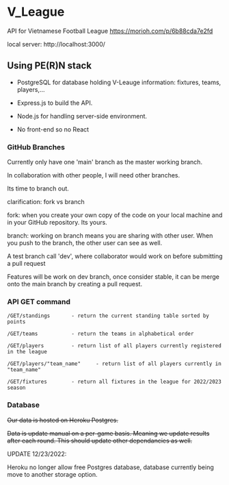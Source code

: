 # V_League
API for Vietnamese Football League
https://morioh.com/p/6b88cda7e2fd


local server: http://localhost:3000/


## Using PE(R)N stack

- PostgreSQL for database holding V-Leauge information: fixtures, teams, players,...

- Express.js to build the API.

- Node.js for handling server-side environment.

- No front-end so no React


### GitHub Branches

Currently only have one 'main' branch as the master working branch.

In collaboration with other people, I will need other branches.

Its time to branch out.

clarification: fork vs branch

fork: when you create your own copy of the code on your local machine and in your GitHub repository. Its yours.

branch: working on branch means you are sharing with other user. When you push to the branch, the other user can see as well.

A test branch call 'dev', where collaborator would work on before submitting a pull request

Features will be work on dev branch, once consider stable, it can be merge onto the main branch by creating a pull request. 

### API GET command

    /GET/standings       - return the current standing table sorted by points

    /GET/teams           - return the teams in alphabetical order

    /GET/players         - return list of all players currently registered in the league

    /GET/players/"team_name"     - return list of all players currently in "team_name"

    /GET/fixtures        - return all fixtures in the league for 2022/2023 season


### Database
~~Our data is hosted on Heroku Postgres.~~

~~Data is update manual on a per-game basis. Meaning we update results after each round. This should update other dependancies as well.~~
    

UPDATE 12/23/2022:

Heroku no longer allow free Postgres database, database currently being move to another storage option.


